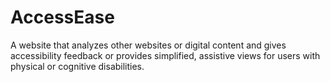 # AccessEase
A website that analyzes other websites or digital content and gives accessibility feedback or provides simplified, assistive views for users with physical or cognitive disabilities.
